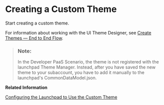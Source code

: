 <!-- loiofc9bd43aaea84a94a1a5f59296b5fd7e -->

# Creating a Custom Theme

Start creating a custom theme.

For information about working with the UI Theme Designer, see [Create Themes — End to End Flow](../Create-Themes/create-themes-end-to-end-flow-0d2d662.md).

> ### Note:  
> In the Developer PaaS Scenario, the theme is not registered with the launchpad Theme Manager. Instead, after you have saved the new theme to your subaccount, you have to add it manually to the launchpad's CommonDataModel.json.

**Related Information**  


[Configuring the Launchpad to Use the Custom Theme](configuring-the-launchpad-to-use-the-custom-theme-6111b74.md "To consume the custom theme in the launchpad module, modify the CommonDataModel.json file of your launchpad module.")

